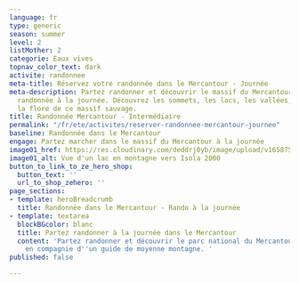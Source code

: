 ```yaml
---
language: fr
type: generic
season: summer
level: 2
listMother: 2
categorie: Eaux vives
topnav_color_text: dark
activite: randonnee
meta-title: Réservez votre randonnée dans le Mercantour - Journée
meta-description: Partez randonner et découvrir le massif du Mercantour lors d'une
  randonnée à la journée. Découvrez les sommets, les lacs, les vallées, la faune et
  la flore de ce massif sauvage.
title: Randonnée Mercantour - Intermédiaire
permalink: "/fr/ete/activites/reserver-randonnee-mercantour-journee"
baseline: Randonnée dans le Mercantour
engage: Partez marcher dans le massif du Mercantour à la journée
image01_href: https://res.cloudinary.com/deddrj0yb/image/upload/v1658750231/website/resorts/Mercantour/IMG_20200805_120706.jpg
image01_alt: Vue d'un lac en montagne vers Isola 2000
button_to_link_to_ze_hero_shop:
  button_text: ''
  url_to_shop_zehero: ''
page_sections:
- template: heroBreadcrumb
  title: Randonnée dans le Mercantour - Rando à la journée
- template: textarea
  blockBGcolor: blanc
  title: Partez randonner à la journée dans le Mercantour
  content: 'Partez randonner et découvrir le parc national du Mercantour à la journée
    en compagnie d''un guide de moyenne montagne. '
published: false

---
```

